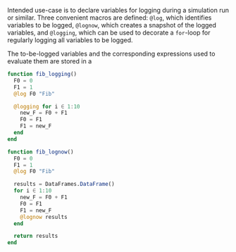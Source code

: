 Intended use-case is to declare variables for logging during a simulation run
or similar. Three convenient macros are defined: `@log`, which identifies variables
to be logged, `@lognow`, which creates a snapshot of the logged variables, and
`@logging`, which can be used to decorate a `for`-loop for regularly logging all
variables to be logged.

The to-be-logged variables and the corresponding expressions used to evaluate them
are stored in a

```julia
function fib_logging()
  F0 = 0
  F1 = 1
  @log F0 "Fib"

  @logging for i ∈ 1:10
    new_F = F0 + F1
    F0 = F1
    F1 = new_F
  end
end

function fib_lognow()
  F0 = 0
  F1 = 1
  @log F0 "Fib"

  results = DataFrames.DataFrame()
  for i ∈ 1:10
    new_F = F0 + F1
    F0 = F1
    F1 = new_F
    @lognow results
  end

  return results
end
```
